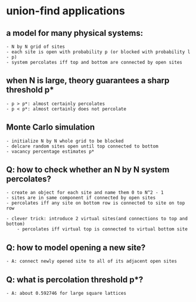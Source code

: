 # union-find applications

## a model for many physical systems:
    - N by N grid of sites
    - each site is open with probability p (or blocked with probability l - p)
    - system percolates iff top and bottom are connected by open sites

## when N is large, theory guarantees a sharp threshold p*
    - p > p*: almost certainly percolates
    - p < p*: almost certainly does not percolate

## Monte Carlo simulation
    - initialize N by N whole grid to be blocked
    - delcare random sites open until top connected to bottom
    - vacancy percentage estimates p*

## Q: how to check whether an N by N system percolates?
    - create an object for each site and name them 0 to N^2 - 1
    - sites are in same component if connected by open sites
    - percolates iff any site on bottom row is connected to site on top row

    - clever trick: introduce 2 virtual sites(and connections to top and bottom)
        - percolates iff virtual top is connected to virtual bottom site

## Q: how to model opening a new site?
    - A: connect newly opened site to all of its adjacent open sites

## Q: what is percolation threshold p*?
    - A: about 0.592746 for large square lattices
